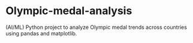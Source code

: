 # Olympic-medal-analysis
(AI/ML) Python project to analyze Olympic medal trends across countries using pandas and matplotlib.
